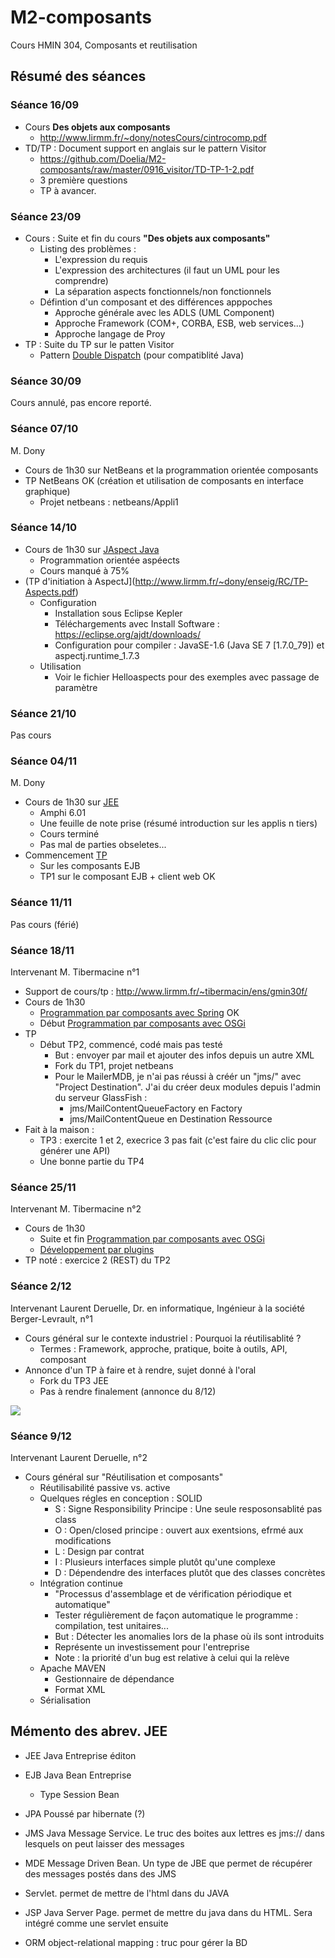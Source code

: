 # M2-composants
Cours HMIN 304, Composants et reutilisation

## Résumé des séances

### Séance 16/09

- Cours **Des objets aux composants**
	- http://www.lirmm.fr/~dony/notesCours/cintrocomp.pdf
- TD/TP : Document support en anglais sur le pattern Visitor
	- https://github.com/Doelia/M2-composants/raw/master/0916_visitor/TD-TP-1-2.pdf
	- 3 première questions
    - TP à avancer.


### Séance 23/09

- Cours : Suite et fin du cours **"Des objets aux composants"**
    - Listing des problèmes :
        - L'expression du requis
        - L'expression des architectures (il faut un UML pour les comprendre)
        - La séparation aspects fonctionnels/non fonctionnels
    - Défintion d'un composant et des différences apppoches
        - Approche générale avec les ADLS (UML Component)
        - Approche Framework (COM+, CORBA, ESB, web services...)
        - Approche langage de Proy
- TP : Suite du TP sur le patten Visitor
    - Pattern [Double Dispatch](https://fr.wikibooks.org/wiki/Patrons_de_conception/Double-dispatch) (pour compatiblité Java)

### Séance 30/09
Cours annulé, pas encore reporté.

### Séance 07/10
M. Dony
- Cours de 1h30 sur NetBeans et la programmation orientée composants
- TP NetBeans OK (création et utilisation de composants en interface graphique)
	- Projet netbeans : netbeans/Appli1

### Séance 14/10
- Cours de 1h30 sur [JAspect Java](http://www.lirmm.fr/~dony/notesCours/aspects.pdf)
  - Programmation orientée aspéects
  - Cours manqué à 75%
- (TP d'initiation à AspectJ](http://www.lirmm.fr/~dony/enseig/RC/TP-Aspects.pdf)
  - Configuration
    - Installation sous Eclipse Kepler
    - Téléchargements avec Install Software : https://eclipse.org/ajdt/downloads/
    - Configuration pour compiler : JavaSE-1.6 (Java SE 7 [1.7.0_79]) et aspectj.runtime_1.7.3
  - Utilisation
	 - Voir le fichier Helloaspects pour des exemples avec passage de paramètre

### Séance 21/10
Pas cours

### Séance 04/11
M. Dony  
- Cours de 1h30 sur [JEE](http://www.lirmm.fr/~dony/notesCours/cejb.pdf)
  - Amphi 6.01
  - Une feuille de note prise (résumé introduction sur les applis n tiers)
  - Cours terminé
  - Pas mal de parties obseletes...
- Commencement [TP](http://www.lirmm.fr/~tibermacin/ens/gmin30f/tp/01_ejb/tp_ejb1.pdf)
  - Sur les composants EJB
  - TP1 sur le composant EJB + client web OK

### Séance 11/11
Pas cours (férié)

### Séance 18/11
Intervenant M. Tibermacine n°1
- Support de cours/tp : http://www.lirmm.fr/~tibermacin/ens/gmin30f/
- Cours de 1h30
    - [Programmation par composants avec Spring](http://www.lirmm.fr/~tibermacin/ens/gmin30f/cours/cours1.pdf) OK
    - Début [Programmation par composants avec OSGi](http://www.lirmm.fr/~tibermacin/ens/gmin30f/cours/cours2.pdf)
- TP
    - Début TP2, commencé, codé mais pas testé
        - But : envoyer par mail et ajouter des infos depuis un autre XML
        - Fork du TP1, projet netbeans
        - Pour le MailerMDB, je n'ai pas réussi à créér un "jms/" avec "Project Destination". J'ai du créer deux modules depuis l'admin du serveur GlassFish :
            - jms/MailContentQueueFactory en Factory
            - jms/MailContentQueue en Destination Ressource
- Fait à la maison :
    - TP3 : exercite 1 et 2, execrice 3 pas fait (c'est faire du clic clic pour générer une API)
    - Une bonne partie du TP4

### Séance 25/11
Intervenant M. Tibermacine n°2
- Cours de 1h30
    - Suite et fin [Programmation par composants avec OSGi](http://www.lirmm.fr/~tibermacin/ens/gmin30f/cours/cours2.pdf)
    - [Développement par plugins](http://www.lirmm.fr/~tibermacin/ens/gmin30f/cours/cours3.pdf)
- TP noté : exercice 2 (REST) du TP2

### Séance 2/12
Intervenant Laurent Deruelle, Dr. en informatique, Ingénieur à la société Berger-Levrault, n°1
- Cours général sur le contexte industriel : Pourquoi la réutilisablité ?
  - Termes : Framework, approche, pratique, boite à outils, API, composant
- Annonce d'un TP à faire et à rendre, sujet donné à l'oral
    - Fork du TP3 JEE
    - Pas à rendre finalement (annonce du 8/12)

![](http://i.prntscr.com/e3c0621774d844b088d9411678d54b46.png)

### Séance 9/12
Intervenant Laurent Deruelle, n°2
- Cours général sur "Réutilisation et composants"
    - Réutilisabilité passive vs. active
    - Quelques régles en conception : SOLID
        - S : Signe Responsibility Principe : Une seule resposonsablité pas class
        - O : Open/closed principe : ouvert aux exentsions, efrmé aux modifications
        - L : Design par contrat
        - I : Plusieurs interfaces simple plutôt qu'une complexe
        - D : Dépendendre des interfaces plutôt que des classes concrètes
    - Intégration continue
        - "Processus d'assemblage et de vérification périodique et automatique"
        - Tester régulièrement de façon automatique le programme : compilation, test unitaires...
        - But : Détecter les anomalies lors de la phase où ils sont introduits
        - Représente un investissement pour l'entreprise
        - Note : la priorité d'un bug est relative à celui qui la relève
    - Apache MAVEN
        - Gestionnaire de dépendance
        - Format XML
    - Sérialisation

## Mémento des abrev. JEE
- JEE Java Entreprise éditon
- EJB Java Bean Entreprise
    - Type Session Bean
- JPA Poussé par hibernate (?)
- JMS Java Message Service. Le truc des boites aux lettres es jms:// dans lesquels on peut laisser des messages
- MDE Message Driven Bean. Un type de JBE que permet de récupérer des messages postés dans des JMS
- Servlet. permet de mettre de l'html dans du JAVA
- JSP Java Server Page. permet de mettre du java dans du HTML. Sera intégré comme une servlet ensuite

- ORM object-relational mapping  : truc pour gérer la BD
